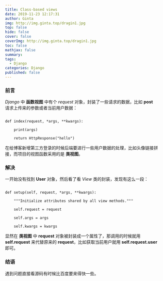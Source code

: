 ```yaml
---
title: Class-based views
date: 2019-11-23 12:17:31
author: Ginta
img: http://img.ginta.top/dragin1.jpg
top: false
hide: false
cover: false
coverImg: http://img.ginta.top/dragin1.jpg
toc: false
mathjax: false
summary:
tags: 
  - Django
categories: Django
published: false
---
```

### 前言 

*Django* 中 **函数视图** 中有个 *request* 对象，封装了一些请求的数据，比如 **post** 请求上传来的参数或者当前用户数据：

```

def index(request, *args, **kwargs):

    print(args)

    return HttpResponse("hello")

```

在给博客新增第三方登录的时候后端要进行一些用户数据的处理，比如头像链接拼接，而项目的视图函数采用的是 **类视图**。

### 解决

一开始没有找到 **User** 对象，然后看了看 *View* 类的封装，发现有这么一段：

```

def setup(self, request, *args, **kwargs):

    """Initialize attributes shared by all view methods."""

    self.request = request

    self.args = args

    self.kwargs = kwargs

```

显然在 **类视图** 中 **request** 对象被封装成一个属性了，那调用的时候就用 **self.request** 来代替原来的 **request**，比如获取当前用户就用 **self.request.user** 即可。



### 结语

遇到问题直接看源码有时候比百度要来得快一些。